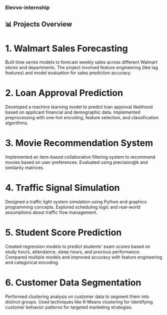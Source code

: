 ### Elevvo-internship
## 📊 Projects Overview
# 1. Walmart Sales Forecasting

Built time series models to forecast weekly sales across different Walmart stores and departments. The project involved feature engineering (like lag features) and model evaluation for sales prediction accuracy.

# 2. Loan Approval Prediction

Developed a machine learning model to predict loan approval likelihood based on applicant financial and demographic data. Implemented preprocessing with one-hot encoding, feature selection, and classification algorithms.

# 3. Movie Recommendation System

Implemented an item-based collaborative filtering system to recommend movies based on user preferences. Evaluated using precision@k and similarity matrices.

# 4. Traffic Signal Simulation

Designed a traffic light system simulation using Python and graphics programming concepts. Explored scheduling logic and real-world assumptions about traffic flow management.

# 5. Student Score Prediction

Created regression models to predict students' exam scores based on study hours, attendance, sleep hours, and previous performance. Compared multiple models and improved accuracy with feature engineering and categorical encoding.

# 6. Customer Data Segmentation

Performed clustering analysis on customer data to segment them into distinct groups. Used techniques like K-Means clustering for identifying customer behavior patterns for targeted marketing strategies.
